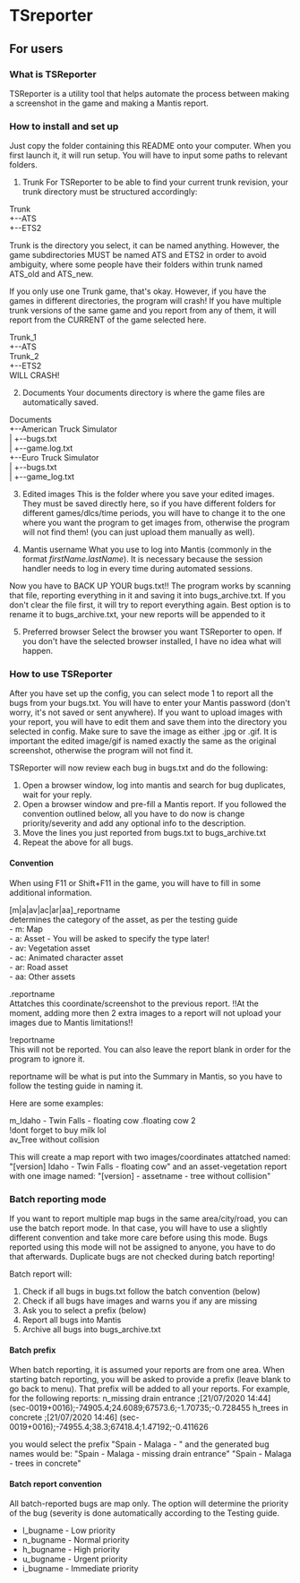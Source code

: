 # TSreporter

## For users

### What is TSReporter
TSReporter is a utility tool that helps automate the process between making a screenshot in the game and making a Mantis report. 

### How to install and set up
Just copy the folder containing this README onto your computer. When you first launch it, it will run setup. You will have to input some paths to relevant folders.

1. Trunk
For TSReporter to be able to find your current trunk revision, your trunk directory must be structured accordingly:

Trunk  
+--ATS  
+--ETS2

Trunk is the directory you select, it can be named anything. However, the game subdirectories MUST be named ATS and ETS2 in order to avoid ambiguity, where some people have their folders within trunk named ATS_old and ATS_new.

If you only use one Trunk game, that's okay. However, if you have the games in different directories, the program will crash! If you have multiple trunk versions of the same game and you report from any of them, it will report from the CURRENT of the game selected here.

Trunk_1  
+--ATS  
Trunk_2  
+--ETS2  
WILL CRASH!

2. Documents
Your documents directory is where the game files are automatically saved. 

Documents  
+--American Truck Simulator  
|	+--bugs.txt  
|	+--game.log.txt  
+--Euro Truck Simulator  
|	+--bugs.txt  
|	+--game_log.txt

3. Edited images
This is the folder where you save your edited images. They must be saved directly here, so if you have different folders for different games/dlcs/time periods, you will have to change it to the one where you want the program to get images from, otherwise the program will not find them! (you can just upload them manually as well).

4. Mantis username
What you use to log into Mantis (commonly in the format *firstName.lastName*). It is necessary because the session handler needs to log in every time during automated sessions.

Now you have to BACK UP YOUR bugs.txt!! The program works by scanning that file, reporting everything in it and saving it into bugs_archive.txt. If you don't clear the file first, it will try to report everything again. Best option is to rename it to bugs_archive.txt, your new reports will be appended to it

5. Preferred browser
Select the browser you want TSReporter to open. If you don't have the selected browser installed, I have no idea what will happen.


### How to use TSReporter
After you have set up the config, you can select mode 1 to report all the bugs from your bugs.txt. You will have to enter your Mantis password (don't worry, it's not saved or sent anywhere). If you want to upload images with your report, you will have to edit them and save them into the directory you selected in config. Make sure to save the image as either .jpg or .gif. It is important the edited image/gif is named exactly the same as the original screenshot, otherwise the program will not find it.

TSReporter will now review each bug in bugs.txt and do the following:
1. Open a browser window, log into mantis and search for bug duplicates, wait for your reply.
2. Open a browser window and pre-fill a Mantis report. If you followed the convention outlined below, all you have to do now is change priority/severity and add any optional info to the description.
3. Move the lines you just reported from bugs.txt to bugs_archive.txt
4. Repeat the above for all bugs.

#### Convention
When using F11 or Shift+F11 in the game, you will have to fill in some additional information. 

[m|a|av|ac|ar|aa]\_reportname  
	determines the category of the asset, as per the testing guide  
	- m: Map  
	- a: Asset - You will be asked to specify the type later!  
	- av: Vegetation asset  
	- ac: Animated character asset  
	- ar: Road asset  
	- aa: Other assets

.reportname  
	Attatches this coordinate/screenshot to the previous report. 
	!!At the moment, adding more then 2 extra images to a report will not upload your images due to Mantis limitations!!

!reportname  
	This will not be reported. You can also leave the report blank in order for the program to ignore it.

reportname will be what is put into the Summary in Mantis, so you have to follow the testing guide in naming it.

Here are some examples:

m_Idaho - Twin Falls - floating cow 
.floating cow 2  
!dont forget to buy milk lol   
av_Tree without collision

This will create a map report with two images/coordinates attatched named: "[version] Idaho - Twin Falls - floating cow"
and an asset-vegetation report with one image named: "[version] - assetname - tree without collision"

### Batch reporting mode
If you want to report multiple map bugs in the same area/city/road, you can use the batch report mode. In that case, you will have to use a slightly different convention and take more care before using this mode. Bugs reported using this mode will not be assigned to anyone, you have to do that afterwards. Duplicate bugs are not checked during batch reporting!

Batch report will:
1. Check if all bugs in bugs.txt follow the batch convention (below)
2. Check if all bugs have images and warns you if any are missing
3. Ask you to select a prefix (below)
4. Report all bugs into Mantis
5. Archive all bugs into bugs_archive.txt

#### Batch prefix
When batch reporting, it is assumed your reports are from one area. When starting batch reporting, you will be asked to provide a prefix (leave blank to go back to menu). That prefix will be added to all your reports. For example, for the following reports:
	n_missing drain entrance ;[21/07/2020 14:44] (sec-0019+0016);-74905.4;24.6089;67573.6;-1.70735;-0.728455
	h_trees in concrete ;[21/07/2020 14:46] (sec-0019+0016);-74955.4;38.3;67418.4;1.47192;-0.411626

you would select the prefix "Spain - Malaga - " and the generated bug names would be:
	"Spain - Malaga - missing drain entrance"
	"Spain - Malaga - trees in concrete"

#### Batch report convention
All batch-reported bugs are map only. The option will determine the priority of the bug (severity is done automatically according to the Testing guide.
- l_bugname - Low priority
- n_bugname - Normal priority
- h_bugname - High priority
- u_bugname - Urgent priority
- i_bugname - Immediate priority
